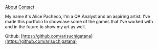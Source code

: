 [About](about)
[Contact](contact)

My name it's Alice Pacheco, I'm a QA Analyst and an aspiring artist. I've made this portfolio to showcase some of the games that I've worked with and in the future to show my art as well.

Github: [https://github.com/arisuchigatana](https://github.com/arisuchigatana)
